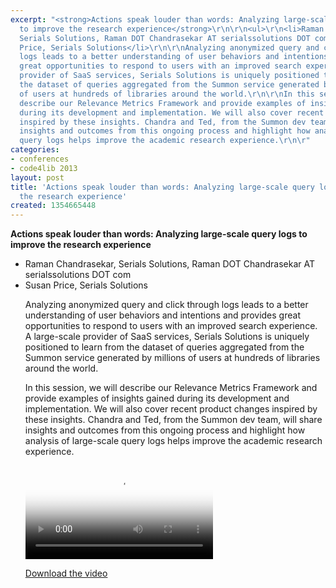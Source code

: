 ```yaml
---
excerpt: "<strong>Actions speak louder than words: Analyzing large-scale query logs
  to improve the research experience</strong>\r\n\r\n<ul>\r\n<li>Raman Chandrasekar,
  Serials Solutions, Raman DOT Chandrasekar AT serialssolutions DOT com</li>\r\n<li>Susan
  Price, Serials Solutions</li>\r\n\r\nAnalyzing anonymized query and click through
  logs leads to a better understanding of user behaviors and intentions and provides
  great opportunities to respond to users with an improved search experience. A large-scale
  provider of SaaS services, Serials Solutions is uniquely positioned to learn from
  the dataset of queries aggregated from the Summon service generated by millions
  of users at hundreds of libraries around the world.\r\n\r\nIn this session, we will
  describe our Relevance Metrics Framework and provide examples of insights gained
  during its development and implementation. We will also cover recent product changes
  inspired by these insights. Chandra and Ted, from the Summon dev team, will share
  insights and outcomes from this ongoing process and highlight how analysis of large-scale
  query logs helps improve the academic research experience.\r\n\r"
categories:
- conferences
- code4lib 2013
layout: post
title: 'Actions speak louder than words: Analyzing large-scale query logs to improve
  the research experience'
created: 1354665448
---
```

<strong>Actions speak louder than words: Analyzing large-scale query logs to improve the research experience</strong>

<ul>
<li>Raman Chandrasekar, Serials Solutions, Raman DOT Chandrasekar AT serialssolutions DOT com</li>
<li>Susan Price, Serials Solutions</li>

Analyzing anonymized query and click through logs leads to a better understanding of user behaviors and intentions and provides great opportunities to respond to users with an improved search experience. A large-scale provider of SaaS services, Serials Solutions is uniquely positioned to learn from the dataset of queries aggregated from the Summon service generated by millions of users at hundreds of libraries around the world.

In this session, we will describe our Relevance Metrics Framework and provide examples of insights gained during its development and implementation. We will also cover recent product changes inspired by these insights. Chandra and Ted, from the Summon dev team, will share insights and outcomes from this ongoing process and highlight how analysis of large-scale query logs helps improve the academic research experience.

<video controls="" poster="https://ia801608.us.archive.org/27/items/WedRamanAndSusan_201302/Wed-Raman%20and%20Susan.gif"><source src="https://ia801608.us.archive.org/27/items/WedRamanAndSusan_201302/Wed-Raman%20and%20Susan.mp4" type="video/mp4"><source src="https://ia801608.us.archive.org/27/items/WedRamanAndSusan_201302/Wed-Raman%20and%20Susan.ogv" type="video/ogg"></video><p><a href="https://ia801608.us.archive.org/27/items/WedRamanAndSusan_201302/Wed-Raman%20and%20Susan.mp4">Download the video</a></p>
